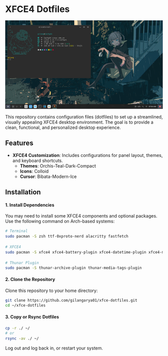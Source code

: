 # XFCE4 Dotfiles

![image](./preview.png)

This repository contains configuration files (dotfiles) to set up a streamlined, visually appealing XFCE4 desktop environment. The goal is to provide a clean, functional, and personalized desktop experience.

## Features
- **XFCE4 Customization**: Includes configurations for panel layout, themes, and keyboard shortcuts.
    - **Themes**: Orchis-Teal-Dark-Compact
    - **Icons**: Colloid
    - **Cursor**: Bibata-Modern-Ice

## Installation
#### 1. Install Dependencies
You may need to install some XFCE4 components and optional packages. Use the following command on Arch-based systems:
```bash
# Terminal
sudo pacman -S zsh ttf-0xproto-nerd alacritty fastfetch

# XFCE4
sudo pacman -S xfce4 xfce4-battery-plugin xfce4-datetime-plugin xfce4-mount-plugin xfce4-notifyd xfce4-panel xfce4-power-manager xfce4-pulseaudio-plugin xfce4-screensaver xfce4-screenshooter xfce4-session xfce4-settings xfce4-taskmanager xfce4-whiskermenu-plugin xfce4-xkb-plugin 

# Thunar Plugin
sudo pacman -S thunar-archive-plugin thunar-media-tags-plugin
```

#### 2. Clone the Repository
Clone this repository to your home directory:
```bash
git clone https://github.com/gilangarya01/xfce-dotfiles.git
cd ~/xfce-dotfiles
```

#### 3. Copy or Rsync Dotfiles
```bash
cp -r ./ ~/
# or
rsync -av ./ ~/
```
Log out and log back in, or restart your system.




